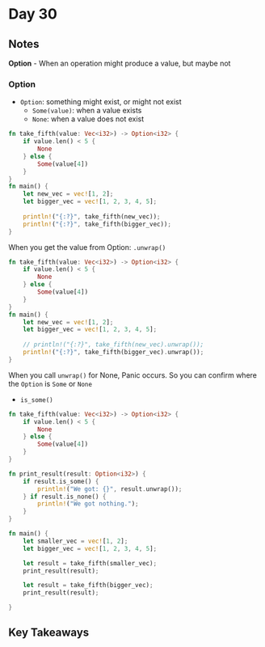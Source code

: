 # Day 30

## Notes

**Option** - When an operation might produce a value, but maybe not

### Option

- `Option`: something might exist, or might not exist
  - `Some(value)`: when a value exists
  - `None`: when a value does not exist

```rust
fn take_fifth(value: Vec<i32>) -> Option<i32> {
    if value.len() < 5 {
        None
    } else {
        Some(value[4])
    }
}
fn main() {
    let new_vec = vec![1, 2];
    let bigger_vec = vec![1, 2, 3, 4, 5];
    
    println!("{:?}", take_fifth(new_vec));
    println!("{:?}", take_fifth(bigger_vec));
}
```

When you get the value from Option: `.unwrap()`

```rust
fn take_fifth(value: Vec<i32>) -> Option<i32> {
    if value.len() < 5 {
        None
    } else {
        Some(value[4])
    }
}
fn main() {
    let new_vec = vec![1, 2];
    let bigger_vec = vec![1, 2, 3, 4, 5];
    
    // println!("{:?}", take_fifth(new_vec).unwrap());
    println!("{:?}", take_fifth(bigger_vec).unwrap());
}
```

When you call `unwrap()` for None, Panic occurs.
So you can confirm where the `Option` is `Some` or `None`

- `is_some()`

```rust
fn take_fifth(value: Vec<i32>) -> Option<i32> {
    if value.len() < 5 {
        None
    } else {
        Some(value[4])
    }
}

fn print_result(result: Option<i32>) {
    if result.is_some() {
        println!("We got: {}", result.unwrap());
    } if result.is_none() {
        println!("We got nothing.");
    }
}

fn main() {
    let smaller_vec = vec![1, 2];
    let bigger_vec = vec![1, 2, 3, 4, 5];

    let result = take_fifth(smaller_vec);
    print_result(result);

    let result = take_fifth(bigger_vec);
    print_result(result);

}
```
## Key Takeaways
